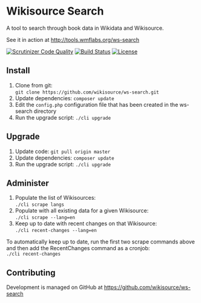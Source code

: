 Wikisource Search
=================

A tool to search through book data in Wikidata and Wikisource.

See it in action at http://tools.wmflabs.org/ws-search

[![Scrutinizer Code Quality](https://scrutinizer-ci.com/g/wikisource/ws-search/badges/quality-score.png?b=master)](https://scrutinizer-ci.com/g/wikisource/ws-search/?branch=master)
[![Build Status](https://scrutinizer-ci.com/g/wikisource/ws-search/badges/build.png?b=master)](https://scrutinizer-ci.com/g/wikisource/ws-search/build-status/master)
[![License](https://img.shields.io/github/license/wikisource/ws-search.svg?style=flat-square)](https://github.com/wikisource/ws-search/blob/master/LICENSE.txt)

## Install

1. Clone from git:<br />`git clone https://github.com/wikisource/ws-search.git`
2. Update dependencies: `composer update`
3. Edit the `config.php` configuration file that has been created in the ws-search directory
5. Run the upgrade script: `./cli upgrade`

## Upgrade

1. Update code: `git pull origin master`
2. Update dependencies: `composer update`
3. Run the upgrade script: `./cli upgrade`

## Administer

1. Populate the list of Wikisources:<br /> `./cli scrape langs`
2. Populate with all existing data for a given Wikisource:<br /> `./cli scrape --lang=en`
3. Keep up to date with recent changes on that Wikisource:<br /> `./cli recent-changes --lang=en`

To automatically keep up to date, run the first two scrape commands above
and then add the RecentChanges command as a cronjob:<br /> `./cli recent-changes`

## Contributing

Development is managed on GitHub at https://github.com/wikisource/ws-search
